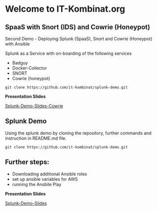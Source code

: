 # Welcome to IT-Kombinat.org

## SpaaS with Snort (IDS) and Cowrie (Honeypot)
Second Demo - Deploying Splunk (SpaaS), Snort and Cowrie (Honeypot) with Ansible

Splunk as a Service with on-boarding of the following services
 - Badguy
 - Docker-Collector
 - SNORT
 - Cowrie (honeypot)

```
git clone https://github.com/it-kombinat/splunk-demo.git
```

**Presentation Slides**

[Splunk-Demo-Slides-Cowrie](https://it-kombinat.github.io/slides-splunk-snort/)


## Splunk Demo

Using the splunk demo by cloning the repository, further commands and instruction in README.md file.

```
git clone https://github.com/it-kombinat/splunk-demo.git
```

## Further steps:
- Downloading additional Ansible roles
- set up ansible variables for AWS
- running the Ansbile Play

**Presentation Slides**

[Splunk-Demo-Slides](https://it-kombinat.github.io/slides-splunk-demo/)